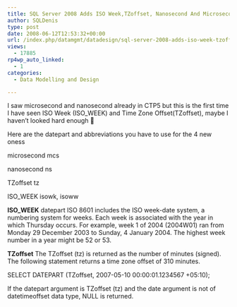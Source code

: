 ```yaml
---
title: SQL Server 2008 Adds ISO Week,TZoffset, Nanosecond And Microsecond To Datepart
author: SQLDenis
type: post
date: 2008-06-12T12:53:32+00:00
url: /index.php/datamgmt/datadesign/sql-server-2008-adds-iso-week-tzoffset-n/
views:
  - 17885
rp4wp_auto_linked:
  - 1
categories:
  - Data Modelling and Design

---
```

I saw microsecond and nanosecond already in CTP5 but this is the first time I have seen ISO Week (ISO_WEEK) and Time Zone Offset(TZoffset), maybe I haven&#8217;t looked hard enough 🙂

Here are the datepart and abbreviations you have to use for the 4 new oness 

microsecond mcs
  
nanosecond ns
  
TZoffset tz
  
ISO_WEEK isowk, isoww

**ISO_WEEK** datepart ISO 8601 includes the ISO week-date system, a numbering system for weeks. Each week is associated with the year in which Thursday occurs. For example, week 1 of 2004 (2004W01) ran from Monday 29 December 2003 to Sunday, 4 January 2004. The highest week number in a year might be 52 or 53.

**TZoffset** The TZoffset (tz) is returned as the number of minutes (signed). The following statement returns a time zone offset of 310 minutes.
  
SELECT DATEPART (TZoffset, 2007-05-10 00:00:01.1234567 +05:10); 

If the datepart argument is TZoffset (tz) and the date argument is not of datetimeoffset data type, NULL is returned.